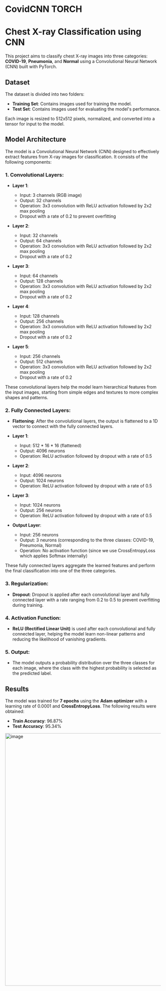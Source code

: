 # CovidCNN TORCH
# Chest X-ray Classification using CNN

This project aims to classify chest X-ray images into three categories: **COVID-19**, **Pneumonia**, and **Normal** using a Convolutional Neural Network (CNN) built with PyTorch.

## Dataset

The dataset is divided into two folders:
- **Training Set**: Contains images used for training the model.
- **Test Set**: Contains images used for evaluating the model's performance.

Each image is resized to 512x512 pixels, normalized, and converted into a tensor for input to the model.

## Model Architecture

The model is a Convolutional Neural Network (CNN) designed to effectively extract features from X-ray images for classification. It consists of the following components:

### 1. **Convolutional Layers**:
   - **Layer 1**: 
     - Input: 3 channels (RGB image)
     - Output: 32 channels
     - Operation: 3x3 convolution with ReLU activation followed by 2x2 max pooling
     - Dropout with a rate of 0.2 to prevent overfitting
     
   - **Layer 2**: 
     - Input: 32 channels
     - Output: 64 channels
     - Operation: 3x3 convolution with ReLU activation followed by 2x2 max pooling
     - Dropout with a rate of 0.2
     
   - **Layer 3**: 
     - Input: 64 channels
     - Output: 128 channels
     - Operation: 3x3 convolution with ReLU activation followed by 2x2 max pooling
     - Dropout with a rate of 0.2
     
   - **Layer 4**: 
     - Input: 128 channels
     - Output: 256 channels
     - Operation: 3x3 convolution with ReLU activation followed by 2x2 max pooling
     - Dropout with a rate of 0.2
     
   - **Layer 5**: 
     - Input: 256 channels
     - Output: 512 channels
     - Operation: 3x3 convolution with ReLU activation followed by 2x2 max pooling
     - Dropout with a rate of 0.2
     
   These convolutional layers help the model learn hierarchical features from the input images, starting from simple edges and textures to more complex shapes and patterns.

### 2. **Fully Connected Layers**:
   - **Flattening**: After the convolutional layers, the output is flattened to a 1D vector to connect with the fully connected layers.
   - **Layer 1**: 
     - Input: 512 * 16 * 16 (flattened)
     - Output: 4096 neurons
     - Operation: ReLU activation followed by dropout with a rate of 0.5
     
   - **Layer 2**: 
     - Input: 4096 neurons
     - Output: 1024 neurons
     - Operation: ReLU activation followed by dropout with a rate of 0.5
     
   - **Layer 3**: 
     - Input: 1024 neurons
     - Output: 256 neurons
     - Operation: ReLU activation followed by dropout with a rate of 0.5
     
   - **Output Layer**: 
     - Input: 256 neurons
     - Output: 3 neurons (corresponding to the three classes: COVID-19, Pneumonia, Normal)
     - Operation: No activation function (since we use CrossEntropyLoss which applies Softmax internally)
     
   These fully connected layers aggregate the learned features and perform the final classification into one of the three categories.

### 3. **Regularization**:
   - **Dropout**: Dropout is applied after each convolutional layer and fully connected layer with a rate ranging from 0.2 to 0.5 to prevent overfitting during training.

### 4. **Activation Function**:
   - **ReLU (Rectified Linear Unit)** is used after each convolutional and fully connected layer, helping the model learn non-linear patterns and reducing the likelihood of vanishing gradients.

### 5. **Output**:
   - The model outputs a probability distribution over the three classes for each image, where the class with the highest probability is selected as the predicted label.

## Results

The model was trained for **7 epochs** using the **Adam optimizer** with a learning rate of 0.0001 and **CrossEntropyLoss**. The following results were obtained:

- **Train Accuracy**: 96.87%
- **Test Accuracy**: 95.34%



<img width="815" alt="image" src="https://github.com/user-attachments/assets/0bd38e41-e944-4258-a4b8-0b5f8a40e0fa" />

